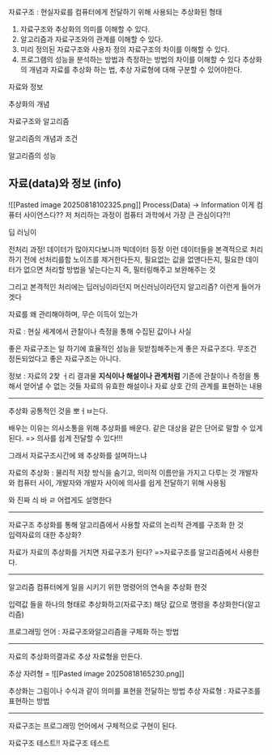 자료구조 : 현실자료를 컴퓨터에게 전달하기 위해 사용되는 추상화된 형태

1. 자료구조와 추상화의 의미를 이해할 수 있다.
2.  알고리즘과 자료구조와의 관계를 이해할 수 있다.
3. 미리 정의된 자료구조와 사용자 정의 자료구조의 차이를 이해할 수 있다.
4. 프로그램의 성능을 분석하는 방법과 측정하는 방법의 차이를 이해할 수 있다
추상화의 개념과 자료를 추상화 하는 법, 추상 자료형에 대해 구분할 수 있어야한다.

자료와 정보

추상화의 개념

자료구조와 알고리즘

알고리즘의 개념과 조건

알고리즘의 성능

## 자료(data)와 정보 (info)

![[Pasted image 20250818102325.png]]
Process(Data) → Information
이게 컴퓨터 사이언스다??
저 처리하는 과정이 컴퓨터 과학에서 가장 큰 관심이다?!!


 딥 러닝이

전처리 과정!
데이터가 많아지다보니까 빅데이터 등장
이런 데이터들을 본격적으로 처리하기 전에 선처리를함
노이즈를 제거한다든지, 필요없는 값을 없앤다든지, 필요한 데이터가 없으면 처리할 방법을 넣는다는지 즉,  필터링해주고 보완해주는 것

그리고 본격적인 처리에는 딥러닝이라던지 머신러닝이라던지 알고리즘? 이런게 들어가겟다

  자료를 왜 관리해야하며, 무슨 이득이 있는가

자료 : 현실 세계에서 관찰이나 측정을 통해 수집된 값이나 사실

좋은 자료구조는 일 하기에 효율적인 성능을 뒷받침해주는게 좋은 자료구조다.
무조건 정돈되었다고 좋은 자료구조는 아니다.


정보 : 자료의 2찿 ㅓ리 결과물
**지식이나 해설이나 관계처럼** 기존에 관찰이나 측정을 통해서 얻어낼 수 없는 것들
자료의 유효한 해설이나 자료 상호 간의 관계를 표현하는 내용

---
추상화
공통적인 것을 뽀ㅓㅂ는다.


배우는 이유는 의사소통을 위해 추상화를 배운다.
같은 대상을 같은 단어로 말할 수 있게 된다.
=> 의사를 쉽게 전달할 수 있다!!!

 그래서 자료구조시간에 왜 추상화를 설며하느냐

 자료의 추상화 : 물리적 저장 방식을 숨기고, 의미적 이름만을 가지고 다루는 것
개발자와 컴퓨터 사이, 개발자와 개발자 사이에 의사를 쉽게 전달하기 위해 사용됨

와 진짜 싀 바 ㄹ 어렵게도 설명한다 

---
자료구조
추상화를 통해 알고리즘에서 사용할 자료의 논리적 관계를 구조화 한 것  
입력자료의 대한 추상화?

자료가 자료의 추상화를 거치면 자료구조가 된다?
 =>자료구조를 알고리즘에서 사용한다. 

 ---
 알고리즘
 컴퓨터에게 일을 시키기 위한 명령어의 연속을 추상화 한것


 입력값 들을 하나의 형태로 추상화하고(자료구조)
 해당 값으로 명령을 추상화한다(알고리즘)

 프로그래밍 언어 : 자료구조와알고리즘을 구체화 하는 방법

 ---
 자료의 추상화의결과로 추상 자료형을 만든다.

 추상 자려형 = 
 ![[Pasted image 20250818165230.png]]

 추상화는 그림이나 수식과 같이 의미를 표현을 전달하는 방법
 추상 자료형 : 자료구조를 표현하는 방법

 ---
 자료구조는 프로그래밍 언어에서 구체적으로 구현이 된다.

 자료구조 테스트!!
 자료구조 테스트
 